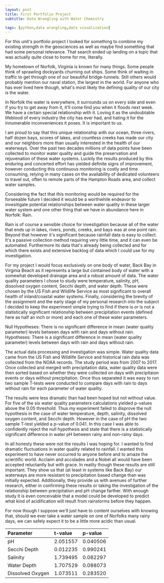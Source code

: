 ```yaml
---
layout: post
title: First Portfolio Project
subtitle: Data Wrangling with Water Chemistry

tags: [python,data wrangling,data visualization]
---
```

For this unit's portfolio project I looked for something to combine my existing strength in the geosciences as well as maybe find something that had some personal relevance. That search ended up landing on a topic that was actually quite close to home for me, literally.

My hometown of Norfolk, Virginia is known for many things. Some people think of sprawling dockyards churning out ships. Some think of waiting in traffic to get through one of our beautiful bridge-tunnels. Still others would probably mention our naval station, the largest in the world. For anyone who has ever lived here though, what's most likely the defining quality of our city is the water.

In Norfolk the water is everywhere, it surrounds us on every side and even if you try to get away from it, it'll come find you when it floods next week. We have a certain special relationship with it. Loving it as the undoubtable lifeblood of every industry the city has ever had, and hating it for the innumerable inconveniences it poses. It is important to us.

I am proud to say that this unique relationship with our ocean, three rivers, half dozen bays, scores of lakes, and countless creeks has made our city and our neighbors more than usually interested in the health of our waterways. Over the past two decades millions of data points have been collected to monitor water quality and guide the preservation and rejuvenation of these water systems. Luckily the results produced by this enduring and concerted effort has yielded definite signs of improvement, however conducting this continuous monitoring is costly and time consuming, relying in many cases on the availability of dedicated volunteers to travel out, often to remote parts of the Hampton Roads area, and collect water samples. 

Considering the fact that this monitoring would be required for the forseeable future I decided it would be a worthwhile endeavor to invesitigate potential relationships between water quality in these larger water system and one other thing that we have in abundance here in Norfolk: Rain.

Rain is of course a sensible choice for investigation because all of the water that ends up in lakes, rivers, ponds, creeks, and bays was at one point rain. Beyond that however it's significant because rainfall data is easy to collect. It's a passive collection method requiring very little time, and it can even be automated. Furthermore its data that's already being collected and for which there exists and extensive backlog of data which I could use for my investigation.

For my project I would focus exclusively on one body of water, Back Bay in Virginia Beach as it represents a large but contained body of water with a somewhat developed drainage area and a robust amount of data. The water quality parameters I chose to study were temperature, salinity, pH, dissolved oxygen content, Secchi depth, and water depth. These were chosen by the US Fish and Wildlife Service as most significant to overall health of inland/coastal water systems. Finally, considering the brevity of the assignment and the early stage of my personal research into the subject I decided to keep the experiment simple trying to find if there is or is not a statistically significant relationship between precipitation events (defined here as half an inch or more) and each one of these water parameters.

Null Hypotheses: There is no significant difference in mean (water quality parameter) levels between days with rain and days without rain.
Hypotheses: There is a significant difference in mean (water quality parameter) levels between days with rain and days without rain.

The actual data processing and investigation was simple. Water quality data came from the US Fish and Wildlife Service and historical rain data was collected from the NOAA records. The study period was from 2007 to 2017. Once collected and merged with precipitation data, water quality data were then sorted based on whether they were collected on days with precipitaion events or days without precipitation. Once thus separated it was easy to run two sample T-tests were conducted to compare days with rain to days without rain for each parameter of water quality.

The results were less dramatic than had been hoped but not without value. For five of the six water quality parameters calculations yielded p-values above the 0.05 threshold. Thus my experiment failed to disprove the null hypothesis in the case of water temperature, depth, salinity, dissolved oxygen content, and Secchi depth. However in the case of pH the two sample T-test yielded a p-value of 0.041. In this case I was able to confidently reject the null hypothesis and state that there is a statistically significant difference in water pH between rainy and non-rainy days.

In all honesty these were not the results I was hoping for. I wanted to find dramatic fluctuations in water quality related to rainfall. I wanted this experiment to have never occurred to anyone before and to amaze the scientific world. Acclaim and accolades and a Nobel all would have been accepted reluctantly but with grace. In reality though these results are still important. They show us that (at least in systems like Back Bay) our waterways are more resistant to precipitation based change than was initially expected. Additionally, they provide us with avenues of further research, either in confirming these results or taking the investigation of the relationship between precipitation and pH change farther. With enough study it is even conceivable that a model could be developed to predict what kind of acidification will result from rainstorms before they happen.

For now though I suppose we'll just have to content ourselves with knowing that, should we ever take a water sample on one of Norfolks many rainy days, we can safely expect it to be a little more acidic than usual.


| Parameter | t-value | p-value |
| :------ |:--- | :--- |
| pH | 2.051557 | 0.040506 |
| Secchi Depth | 0.012235 | 0.990241 |
| Salinity | 1.739495 | 0.082297 |
| Water Depth | 1.707529 | 0.088073 |
| Dissolved Oxygen | 1.073511 | 0.283520 |


